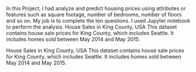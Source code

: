 In this Project, I had analyze and predict housing prices using attributes or features such as square footage, number of bedrooms, number of floors and so on. My job is to complete the ten questions. I used Jupyter notebook to perform the analysis. House Sales in King County, USA This dataset contains house sale prices for King County, which includes Seattle. It includes homes sold between May 2014 and May 2015.

House Sales in King County, USA This dataset contains house sale prices for King County, which includes Seattle. It includes homes sold between May 2014 and May 2015.
